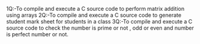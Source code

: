 1Q:-To compile and execute a C source code to perform matrix addition using arrays
2Q:-To compile and execute a C source code to  generate student mark sheet for students in a class
3Q:-To compile and execute a C source code to check the number is prime or not , odd or even and number is perfect number or not.
